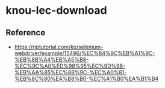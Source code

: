 # knou-lec-download

## Reference
- https://riptutorial.com/ko/selenium-webdriver/example/15496/%EC%84%9C%EB%A1%9C-%EB%8B%A4%EB%A5%B8-%EC%9C%A0%ED%98%95%EC%9D%98-%EB%AA%85%EC%8B%9C-%EC%A0%81-%EB%8C%80%EA%B8%B0-%EC%A1%B0%EA%B1%B4

